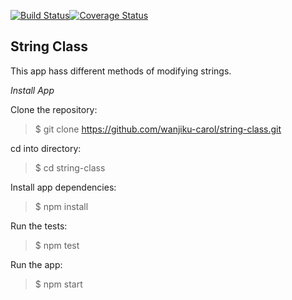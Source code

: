 [![Build Status](https://travis-ci.org/wanjiku-carol/string-class.svg?branch=master)](https://travis-ci.org/wanjiku-carol/string-class)[![Coverage Status](https://coveralls.io/repos/github/wanjiku-carol/string-class/badge.svg?branch=master)](https://coveralls.io/github/wanjiku-carol/string-class?branch=master)

## String Class

This app hass different methods of modifying strings.

*Install App*

Clone the repository:

> $ git clone https://github.com/wanjiku-carol/string-class.git

cd into directory:

> $ cd string-class

Install app dependencies:
> $ npm install

Run the tests:
> $ npm test

Run the app:
> $ npm start
